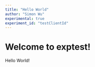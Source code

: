 ```yaml
---
title: "Hello World"
author: "Simon Wu"
experimental: true
experiment_id: "testClientId"
---
```

# Welcome to exptest!
Hello World!
